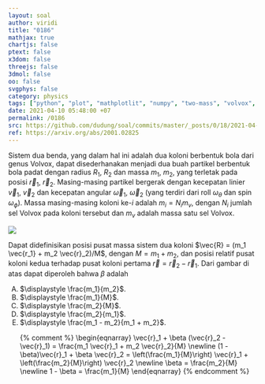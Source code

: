 ```yaml
---
layout: soal
author: viridi
title: "0186"
mathjax: true
chartjs: false
ptext: false
x3dom: false
threejs: false
3dmol: false
oo: false
svgphys: false
category: physics
tags: ["python", "plot", "mathplotlit", "numpy", "two-mass", "volvox", "ellipse", "fi3201", "2020-2"]
date: 2021-04-10 05:48:00 +07
permalink: /0186
src: https://github.com/dudung/soal/commits/master/_posts/0/18/2021-04-09-two-mass-system-0.md
ref: https://arxiv.org/abs/2001.02825
---
```

Sistem dua benda, yang dalam hal ini adalah dua koloni berbentuk bola dari genus Volvox, dapat disederhanakan menjadi dua buah partikel berbentuk bola padat dengan radius $R_1$, $R_2$ dan massa $m_1$, $m_2$, yang terletak pada posisi $\vec{r} _1$, $\vec{r} _2$. Masing-masing partikel bergerak dengan kecepatan linier $\vec{v}_1$, $\vec{v}_2$ dan kecepatan angular $\vec{\omega} _1$,  $\vec{\omega} _2$ (yang terdiri dari roll $\omega _\theta$ dan spin $\omega _\phi$). Massa masing-masing koloni ke-$i$ adalah $m_i = N_i m _v$, dengan $N_i$ jumlah sel Volvox pada koloni tersebut dan $m_v$ adalah massa satu sel Volvox. 

![]({{site.baseurl}}/assets/img/0/18/0186.png)




Dapat didefinisikan posisi pusat massa sistem dua koloni $\vec{R} = (m_1 \vec{r_1} + m_2 \vec{r}_2)/M$, dengan $M = m_1 + m_2$, dan posisi relatif pusat koloni kedua terhadap pusat koloni pertama $\vec{r} = \vec{r}_2 - \vec{r}_1$. Dari gambar di atas dapat diperoleh bahwa $\beta$ adalah

<ol type="A">
<li>$\displaystyle \frac{m_1}{m_2}$.
<li>$\displaystyle \frac{m_1}{M}$.
<li>$\displaystyle \frac{m_2}{M}$.
<li>$\displaystyle \frac{m_2}{m_1}$.
<li>$\displaystyle \frac{m_1 - m_2}{m_1 + m_2}$.

{% comment %}
\begin{eqnarray}
\vec{r}_1 + \beta (\vec{r}_2 - \vec{r}_1) = \frac{m_1 \vec{r}_1 + m_2 \vec{r}_2}{M} 
\newline
(1 - \beta)\vec{r}_1 + \beta \vec{r}_2 = \left(\frac{m_1}{M}\right) \vec{r}_1 + \left(\frac{m_2}{M}\right) \vec{r}_2
\newline
\beta = \frac{m_2}{M} \newline
1 - \beta = \frac{m_1}{M}
\end{eqnarray}
{% endcomment %}

